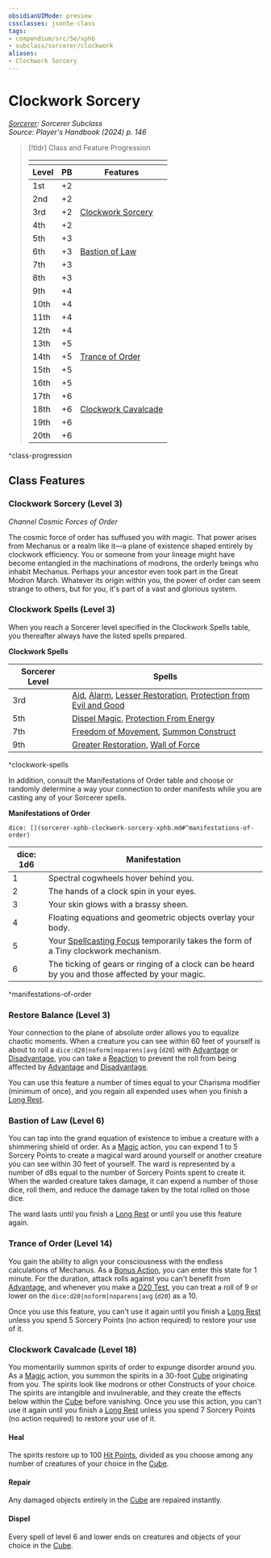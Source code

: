 ```yaml
---
obsidianUIMode: preview
cssclasses: json5e-class
tags:
- compendium/src/5e/xphb
- subclass/sorcerer/clockwork
aliases:
- Clockwork Sorcery
---
```

# Clockwork Sorcery
*[Sorcerer](./sorcerer-xphb.md): Sorcerer Subclass*  
*Source: Player's Handbook (2024) p. 146*  

> [!tldr] Class and Feature Progression
> 
> <table class="class-progression">
> <thead>
> <tr><th colspan='3'></th></tr>
> <tr class="class-progression"><th class"level">Level</th><th class"pb">PB</th><th class"feature">Features</th></tr>
> </thead><tbody>
> <tr class="class-progression"><td class"level">1st</td><td class"pb">+2</td><td class"feature"></td></tr>
> <tr class="class-progression"><td class"level">2nd</td><td class"pb">+2</td><td class"feature"></td></tr>
> <tr class="class-progression"><td class"level">3rd</td><td class"pb">+2</td><td class"feature"><a href='#Clockwork Sorcery (Level 3)' class='internal-link'>Clockwork Sorcery</a></td></tr>
> <tr class="class-progression"><td class"level">4th</td><td class"pb">+2</td><td class"feature"></td></tr>
> <tr class="class-progression"><td class"level">5th</td><td class"pb">+3</td><td class"feature"></td></tr>
> <tr class="class-progression"><td class"level">6th</td><td class"pb">+3</td><td class"feature"><a href='#Bastion of Law (Level 6)' class='internal-link'>Bastion of Law</a></td></tr>
> <tr class="class-progression"><td class"level">7th</td><td class"pb">+3</td><td class"feature"></td></tr>
> <tr class="class-progression"><td class"level">8th</td><td class"pb">+3</td><td class"feature"></td></tr>
> <tr class="class-progression"><td class"level">9th</td><td class"pb">+4</td><td class"feature"></td></tr>
> <tr class="class-progression"><td class"level">10th</td><td class"pb">+4</td><td class"feature"></td></tr>
> <tr class="class-progression"><td class"level">11th</td><td class"pb">+4</td><td class"feature"></td></tr>
> <tr class="class-progression"><td class"level">12th</td><td class"pb">+4</td><td class"feature"></td></tr>
> <tr class="class-progression"><td class"level">13th</td><td class"pb">+5</td><td class"feature"></td></tr>
> <tr class="class-progression"><td class"level">14th</td><td class"pb">+5</td><td class"feature"><a href='#Trance of Order (Level 14)' class='internal-link'>Trance of Order</a></td></tr>
> <tr class="class-progression"><td class"level">15th</td><td class"pb">+5</td><td class"feature"></td></tr>
> <tr class="class-progression"><td class"level">16th</td><td class"pb">+5</td><td class"feature"></td></tr>
> <tr class="class-progression"><td class"level">17th</td><td class"pb">+6</td><td class"feature"></td></tr>
> <tr class="class-progression"><td class"level">18th</td><td class"pb">+6</td><td class"feature"><a href='#Clockwork Cavalcade (Level 18)' class='internal-link'>Clockwork Cavalcade</a></td></tr>
> <tr class="class-progression"><td class"level">19th</td><td class"pb">+6</td><td class"feature"></td></tr>
> <tr class="class-progression"><td class"level">20th</td><td class"pb">+6</td><td class"feature"></td></tr>
> </tbody></table>

^class-progression


## Class Features

### Clockwork Sorcery (Level 3)

*Channel Cosmic Forces of Order*

The cosmic force of order has suffused you with magic. That power arises from Mechanus or a realm like it—a plane of existence shaped entirely by clockwork efficiency. You or someone from your lineage might have become entangled in the machinations of modrons, the orderly beings who inhabit Mechanus. Perhaps your ancestor even took part in the Great Modron March. Whatever its origin within you, the power of order can seem strange to others, but for you, it's part of a vast and glorious system.

### Clockwork Spells (Level 3)

When you reach a Sorcerer level specified in the Clockwork Spells table, you thereafter always have the listed spells prepared.

**Clockwork Spells**

| Sorcerer Level | Spells |
|----------------|--------|
| 3rd | [Aid](/3-Mechanics/CLI/spells/aid-xphb.md), [Alarm](/3-Mechanics/CLI/spells/alarm-xphb.md), [Lesser Restoration](/3-Mechanics/CLI/spells/lesser-restoration-xphb.md), [Protection from Evil and Good](/3-Mechanics/CLI/spells/protection-from-evil-and-good-xphb.md) |
| 5th | [Dispel Magic](/3-Mechanics/CLI/spells/dispel-magic-xphb.md), [Protection From Energy](/3-Mechanics/CLI/spells/protection-from-energy-xphb.md) |
| 7th | [Freedom of Movement](/3-Mechanics/CLI/spells/freedom-of-movement-xphb.md), [Summon Construct](/3-Mechanics/CLI/spells/summon-construct-xphb.md) |
| 9th | [Greater Restoration](/3-Mechanics/CLI/spells/greater-restoration-xphb.md), [Wall of Force](/3-Mechanics/CLI/spells/wall-of-force-xphb.md) |
^clockwork-spells

In addition, consult the Manifestations of Order table and choose or randomly determine a way your connection to order manifests while you are casting any of your Sorcerer spells.

**Manifestations of Order**

`dice: [](sorcerer-xphb-clockwork-sorcery-xphb.md#^manifestations-of-order)`

| dice: 1d6 | Manifestation |
|-----------|---------------|
| 1 | Spectral cogwheels hover behind you. |
| 2 | The hands of a clock spin in your eyes. |
| 3 | Your skin glows with a brassy sheen. |
| 4 | Floating equations and geometric objects overlay your body. |
| 5 | Your [Spellcasting Focus](/3-Mechanics/CLI/variant-rules/spellcasting-focus-xphb.md) temporarily takes the form of a Tiny clockwork mechanism. |
| 6 | The ticking of gears or ringing of a clock can be heard by you and those affected by your magic. |
^manifestations-of-order

### Restore Balance (Level 3)

Your connection to the plane of absolute order allows you to equalize chaotic moments. When a creature you can see within 60 feet of yourself is about to roll a `dice:d20|noform|noparens|avg` (`d20`) with [Advantage](/3-Mechanics/CLI/variant-rules/advantage-xphb.md) or [Disadvantage](/3-Mechanics/CLI/variant-rules/disadvantage-xphb.md), you can take a [Reaction](/3-Mechanics/CLI/variant-rules/reaction-xphb.md) to prevent the roll from being affected by [Advantage](/3-Mechanics/CLI/variant-rules/advantage-xphb.md) and [Disadvantage](/3-Mechanics/CLI/variant-rules/disadvantage-xphb.md).

You can use this feature a number of times equal to your Charisma modifier (minimum of once), and you regain all expended uses when you finish a [Long Rest](/3-Mechanics/CLI/variant-rules/long-rest-xphb.md).

### Bastion of Law (Level 6)

You can tap into the grand equation of existence to imbue a creature with a shimmering shield of order. As a [Magic](actions.md#Magic) action, you can expend 1 to 5 Sorcery Points to create a magical ward around yourself or another creature you can see within 30 feet of yourself. The ward is represented by a number of d8s equal to the number of Sorcery Points spent to create it. When the warded creature takes damage, it can expend a number of those dice, roll them, and reduce the damage taken by the total rolled on those dice.

The ward lasts until you finish a [Long Rest](/3-Mechanics/CLI/variant-rules/long-rest-xphb.md) or until you use this feature again.

### Trance of Order (Level 14)

You gain the ability to align your consciousness with the endless calculations of Mechanus. As a [Bonus Action](/3-Mechanics/CLI/variant-rules/bonus-action-xphb.md), you can enter this state for 1 minute. For the duration, attack rolls against you can't benefit from [Advantage](/3-Mechanics/CLI/variant-rules/advantage-xphb.md), and whenever you make a [D20 Test](/3-Mechanics/CLI/variant-rules/d20-test-xphb.md), you can treat a roll of 9 or lower on the `dice:d20|noform|noparens|avg` (`d20`) as a 10.

Once you use this feature, you can't use it again until you finish a [Long Rest](/3-Mechanics/CLI/variant-rules/long-rest-xphb.md) unless you spend 5 Sorcery Points (no action required) to restore your use of it.

### Clockwork Cavalcade (Level 18)

You momentarily summon spirits of order to expunge disorder around you. As a [Magic](actions.md#Magic) action, you summon the spirits in a 30-foot [Cube](/3-Mechanics/CLI/variant-rules/cube-area-of-effect-xphb.md) originating from you. The spirits look like modrons or other Constructs of your choice. The spirits are intangible and invulnerable, and they create the effects below within the [Cube](/3-Mechanics/CLI/variant-rules/cube-area-of-effect-xphb.md) before vanishing. Once you use this action, you can't use it again until you finish a [Long Rest](/3-Mechanics/CLI/variant-rules/long-rest-xphb.md) unless you spend 7 Sorcery Points (no action required) to restore your use of it.

#### Heal

The spirits restore up to 100 [Hit Points](/3-Mechanics/CLI/variant-rules/hit-points-xphb.md), divided as you choose among any number of creatures of your choice in the [Cube](/3-Mechanics/CLI/variant-rules/cube-area-of-effect-xphb.md).

#### Repair

Any damaged objects entirely in the [Cube](/3-Mechanics/CLI/variant-rules/cube-area-of-effect-xphb.md) are repaired instantly.

#### Dispel

Every spell of level 6 and lower ends on creatures and objects of your choice in the [Cube](/3-Mechanics/CLI/variant-rules/cube-area-of-effect-xphb.md).